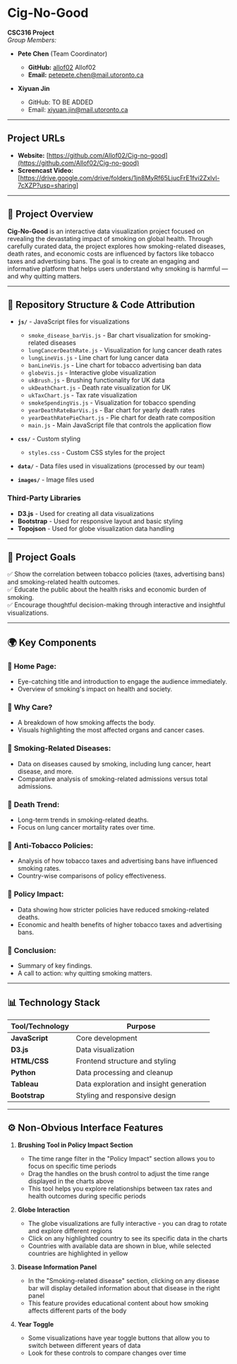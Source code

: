 # Cig-No-Good  
**CSC316 Project**  
_Group Members:_  
- **Pete Chen** (Team Coordinator)  
  - **GitHub:** [allof02](https://github.com/allof02)  Allof02
  - **Email:** [petepete.chen@mail.utoronto.ca](mailto:petepete.chen@mail.utoronto.ca)  

- **Xiyuan Jin**  
  - GitHub: TO BE ADDED  
  - Email: xiyuan.jin@mail.utoronto.ca  

---

## Project URLs
- **Website:** [https://github.com/Allof02/Cig-no-good](https://github.com/Allof02/Cig-no-good)
- **Screencast Video:** [https://drive.google.com/drive/folders/1jn8MyRf65LjucFrE1fvi2Zxlvl-7cXZP?usp=sharing]

---

## 📌 **Project Overview**  
**Cig-No-Good** is an interactive data visualization project focused on revealing the devastating impact of smoking on global health. Through carefully curated data, the project explores how smoking-related diseases, death rates, and economic costs are influenced by factors like tobacco taxes and advertising bans. The goal is to create an engaging and informative platform that helps users understand why smoking is harmful — and why quitting matters.  

---

## 📂 **Repository Structure & Code Attribution**

- **`js/`** - JavaScript files for visualizations
  - `smoke_disease_barVis.js` - Bar chart visualization for smoking-related diseases
  - `lungCancerDeathRate.js` - Visualization for lung cancer death rates
  - `lungLineVis.js` - Line chart for lung cancer data
  - `banLineVis.js` - Line chart for tobacco advertising ban data
  - `globeVis.js` - Interactive globe visualization
  - `ukBrush.js` - Brushing functionality for UK data
  - `ukDeathChart.js` - Death rate visualization for UK
  - `ukTaxChart.js` - Tax rate visualization
  - `smokeSpendingVis.js` - Visualization for tobacco spending
  - `yearDeathRateBarVis.js` - Bar chart for yearly death rates
  - `yearDeathRatePieChart.js` - Pie chart for death rate composition
  - `main.js` - Main JavaScript file that controls the application flow

- **`css/`** - Custom styling
  - `styles.css` - Custom CSS styles for the project

- **`data/`** - Data files used in visualizations (processed by our team)
- **`images/`** - Image files used

### Third-Party Libraries
- **D3.js** - Used for creating all data visualizations
- **Bootstrap** - Used for responsive layout and basic styling
- **Topojson** - Used for globe visualization data handling

---

## 🎯 **Project Goals**  
✅ Show the correlation between tobacco policies (taxes, advertising bans) and smoking-related health outcomes.  
✅ Educate the public about the health risks and economic burden of smoking.  
✅ Encourage thoughtful decision-making through interactive and insightful visualizations.  

---

## 🌍 **Key Components**  
### 🔹 **Home Page:**  
- Eye-catching title and introduction to engage the audience immediately.  
- Overview of smoking's impact on health and society.  

### 🔹 **Why Care?**  
- A breakdown of how smoking affects the body.  
- Visuals highlighting the most affected organs and cancer cases.  

### 🔹 **Smoking-Related Diseases:**  
- Data on diseases caused by smoking, including lung cancer, heart disease, and more.  
- Comparative analysis of smoking-related admissions versus total admissions.  

### 🔹 **Death Trend:**  
- Long-term trends in smoking-related deaths.  
- Focus on lung cancer mortality rates over time.  

### 🔹 **Anti-Tobacco Policies:**  
- Analysis of how tobacco taxes and advertising bans have influenced smoking rates.  
- Country-wise comparisons of policy effectiveness.  

### 🔹 **Policy Impact:**  
- Data showing how stricter policies have reduced smoking-related deaths.  
- Economic and health benefits of higher tobacco taxes and advertising bans.  

### 🔹 **Conclusion:**  
- Summary of key findings.  
- A call to action: why quitting smoking matters.  

---

## 📊 **Technology Stack**  
| Tool/Technology | Purpose |
|-----------------|---------|
| **JavaScript**   | Core development |
| **D3.js**        | Data visualization |
| **HTML/CSS**     | Frontend structure and styling |
| **Python**       | Data processing and cleanup |
| **Tableau**      | Data exploration and insight generation |
| **Bootstrap**    | Styling and responsive design |

---

## ⚙️ **Non-Obvious Interface Features**

1. **Brushing Tool in Policy Impact Section**
   - The time range filter in the "Policy Impact" section allows you to focus on specific time periods
   - Drag the handles on the brush control to adjust the time range displayed in the charts above
   - This tool helps you explore relationships between tax rates and health outcomes during specific periods

2. **Globe Interaction**
   - The globe visualizations are fully interactive - you can drag to rotate and explore different regions
   - Click on any highlighted country to see its specific data in the charts
   - Countries with available data are shown in blue, while selected countries are highlighted in yellow

3. **Disease Information Panel**
   - In the "Smoking-related disease" section, clicking on any disease bar will display detailed information about that disease in the right panel
   - This feature provides educational content about how smoking affects different parts of the body

4. **Year Toggle**
   - Some visualizations have year toggle buttons that allow you to switch between different years of data
   - Look for these controls to compare changes over time
